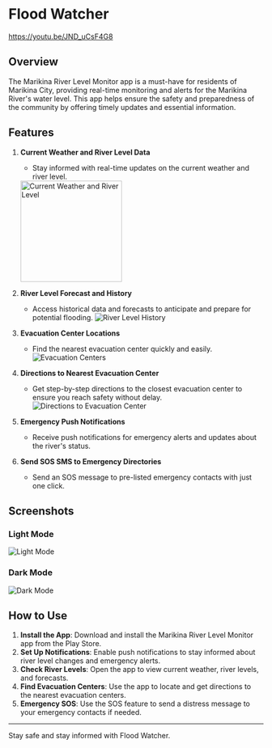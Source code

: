 # Flood Watcher

https://youtu.be/JND_uCsF4G8

## Overview
The Marikina River Level Monitor app is a must-have for residents of Marikina City, providing real-time monitoring and alerts for the Marikina River's water level. This app helps ensure the safety and preparedness of the community by offering timely updates and essential information.

## Features
1. **Current Weather and River Level Data**
   - Stay informed with real-time updates on the current weather and river level.
   <img alt="Current Weather and River Level" src="https://github.com/NathanaelAlmazan/FloodWatcher/blob/master/screenshots/demo_f.jpg" width="200" />

1. **River Level Forecast and History**
   - Access historical data and forecasts to anticipate and prepare for potential flooding.
   ![River Level History](https://github.com/NathanaelAlmazan/FloodWatcher/blob/master/screenshots/demo_g.jpg)

2. **Evacuation Center Locations**
   - Find the nearest evacuation center quickly and easily.
   ![Evacuation Centers](https://github.com/NathanaelAlmazan/FloodWatcher/blob/master/screenshots/demo_c.jpg)

3. **Directions to Nearest Evacuation Center**
   - Get step-by-step directions to the closest evacuation center to ensure you reach safety without delay.
   ![Directions to Evacuation Center](https://github.com/NathanaelAlmazan/FloodWatcher/blob/master/screenshots/demo_h.PNG)

4. **Emergency Push Notifications**
   - Receive push notifications for emergency alerts and updates about the river's status.

5. **Send SOS SMS to Emergency Directories**
   - Send an SOS message to pre-listed emergency contacts with just one click.

## Screenshots
### Light Mode
![Light Mode](https://github.com/NathanaelAlmazan/FloodWatcher/blob/master/screenshots/demo_c.jpg)

### Dark Mode
![Dark Mode](https://github.com/NathanaelAlmazan/FloodWatcher/blob/master/screenshots/demo_d.jpg)

## How to Use
1. **Install the App**: Download and install the Marikina River Level Monitor app from the Play Store.
2. **Set Up Notifications**: Enable push notifications to stay informed about river level changes and emergency alerts.
3. **Check River Levels**: Open the app to view current weather, river levels, and forecasts.
4. **Find Evacuation Centers**: Use the app to locate and get directions to the nearest evacuation centers.
5. **Emergency SOS**: Use the SOS feature to send a distress message to your emergency contacts if needed.

---

Stay safe and stay informed with Flood Watcher.
